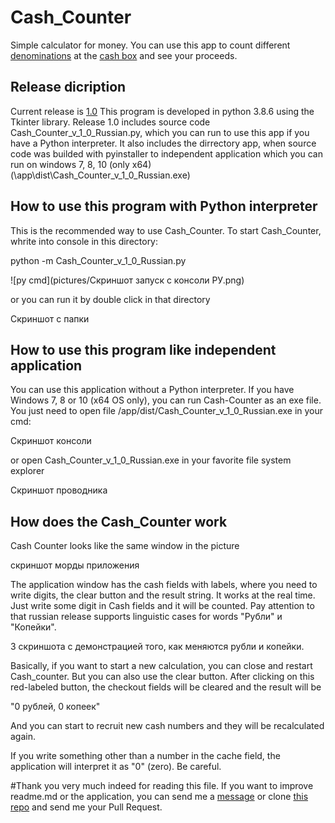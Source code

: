 # Cash_Counter

Simple calculator for money. 
You can use this app to count different [denominations](https://lh3.googleusercontent.com/proxy/eoItzo6Pq3MYEF2ZBOE_LJLxXkwQ6Nlw1EeUpoUohVvHMYpXhvGwpW0ApVba_8TJ4KKQKqvaP7lLdMz-J1aC5e__hvhBQhVPzYPverrr6AVOPkwHhQSbK5v2mnB_7JQ) at the [cash box](https://encrypted-tbn0.gstatic.com/images?q=tbn:ANd9GcSfWo95c7fb43NLy_aYO1JfRh06EelQSp4lgA&usqp=CAU) and see your proceeds.

## Release dicription

Current release is [1.0](https://github.com/Andrew-Rand/Cash_Counter.git) 
This program is developed in python 3.8.6 using the Tkinter library.
Release 1.0 includes source code Cash_Counter_v_1_0_Russian.py, which you can run to use this app if you have a Python interpreter. It also includes the dirrectory app, when source code was builded with pyinstaller to independent application which you can run on windows 7, 8, 10 (only x64) (\app\dist\Cash_Counter_v_1_0_Russian.exe) 

## How to use this program with Python interpreter

This is the recommended way to use Cash_Counter.
To start Cash_Counter, whrite into console in this directory:

  python -m Cash_Counter_v_1_0_Russian.py
  
![py cmd](pictures/Скриншот запуск с консоли РУ.png)

or you can run it by double click in that directory

Скриншот с папки

## How to use this program like independent application

You can use this application without a Python interpreter.
If you have Windows 7, 8 or 10 (x64 OS only), you can run Cash-Counter as an exe file.
You just need to open file /app/dist/Cash_Counter_v_1_0_Russian.exe in your cmd:

Скриншот консоли

or open Cash_Counter_v_1_0_Russian.exe in your favorite file system explorer

Скриншот проводника

## How does the Cash_Counter work

Cash Counter looks like the same window in the picture

скриншот морды приложения

The application window has the cash fields with labels, where you need to write digits, the clear button and the result string.
It works at the real time. Just write some digit in Cash fields and it will be counted.
Pay attention to that russian release supports linguistic cases for words "Рубли" и "Копейки".

3 скриншота с демонстрацией того, как меняются рубли и копейки.

Basically, if you want to start a new calculation, you can close and restart Cash_counter. But you can also use the clear button. After clicking on this red-labeled button, the checkout fields will be cleared and the result will be

  "0 рублей, 0 копеек"
  
And you can start to recruit new cash numbers and they will be recalculated again.

If you write something other than a number in the cache field, the application will interpret it as "0" (zero). Be careful.

#Thank you very much indeed for reading this file.
If you want to improve readme.md or the application, you can send me a [message](xseven693@gmail.com) or clone [this repo](https://github.com/Andrew-Rand/Cash_Counter.git) and send me your Pull Request.


